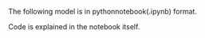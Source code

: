 The following model is in pythonnotebook(.ipynb) format.

Code is explained in the notebook itself.


